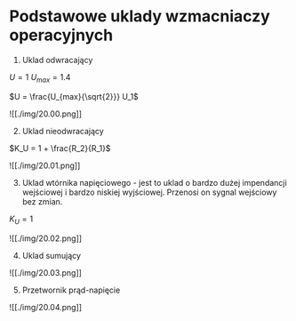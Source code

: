 # Podstawowe uklady wzmacniaczy operacyjnych

1. Uklad odwracający

$U = 1$
$U_{max} = 1.4$

$U = \frac{U_{max}{\sqrt{2}}} U_1$

![[./img/20.00.png]]

2. Uklad nieodwracający

$K_U = 1 + \frac{R_2}{R_1}$

![[./img/20.01.png]]

3. Uklad wtórnika napięciowego - jest to uklad o bardzo dużej impendancji wejściowej i bardzo niskiej wyjściowej. Przenosi on sygnal wejściowy bez zmian.

$K_U = 1$

![[./img/20.02.png]]

4. Uklad sumujący

![[./img/20.03.png]]

5. Przetwornik prąd-napięcie

![[./img/20.04.png]]


